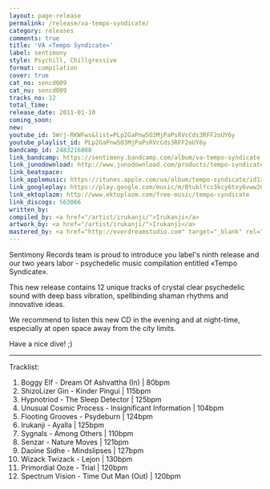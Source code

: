 ```yaml
---
layout: page-release
permalink: /release/va-tempo-syndicate/
category: releases
comments: true
title: 'VA «Tempo Syndicate»'
label: sentimony
style: Psychill, Chillgressive
format: compilation
cover: true
cat_no: sencd009
cat_nu: sencd009
tracks_no: 12
total_time: 
release_date: 2011-01-10
coming_soon: 
new: 
youtube_id: 5Wrj-RKWFws&list=PLp2GaPnw5O3MjPaPsRVcCds3RFF2oUY6y
youtube_playlist_id: PLp2GaPnw5O3MjPaPsRVcCds3RFF2oUY6y
bandcamp_id: 2483216888
link_bandcamp: https://sentimony.bandcamp.com/album/va-tempo-syndicate
link_junodownload: http://www.junodownload.com/products/tempo-syndicate/1686481-02
link_beatspace: 
link_applemusic: https://itunes.apple.com/ua/album/tempo-syndicate/id1272422614?l=uk
link_googleplay: https://play.google.com/music/m/Btublfcc3kcy6txy6vww26z55ym?t=Tempo_Syndicate
link_ektoplazm: http://www.ektoplazm.com/free-music/tempo-syndicate
link_discogs: 563066
written_by: 
compiled_by: <a href="/artist/irukanji/">Irukanji</a>
artwork_by: <a href="/artist/irukanji/">Irukanji</a>
mastered_by: <a href="http://overdreamstudio.com" target="_blank" rel="noopener">Makus @ Overdream Studio</a>
---
```


Sentimony Records team is proud to introduce you label's ninth release and our two years labor - psychedelic music compilation entitled «Tempo Syndicate».

This new release contains 12 unique tracks of crystal clear psychedelic sound with deep bass vibration, spellbinding shaman rhythms and innovative ideas.

We recommend to listen this new CD in the evening and at night-time, especially at open space away from the city limits.

Have a nice dive! ;)

---
Tracklist:

01. Boggy Elf - Dream Of Ashvattha (In) \| 80bpm
02. ShizoLizer Gin - Kinder Pingui \| 115bpm
03. Hypnotriod - The Sleep Detector \| 125bpm
04. Unusual Cosmic Process - Insignificant Information \| 104bpm
05. Flooting Grooves - Psydeburn \| 124bpm
06. Irukanji - Ayalla \| 125bpm
07. Sygnals - Among Others \| 110bpm
08. Senzar - Nature Moves \| 121bpm
09. Daoine Sidhe - Mindslipses \| 127bpm
10. Wizack Twizack - Lejon \| 130bpm
11. Primordial Ooze - Trial \| 120bpm
12. Spectrum Vision - Time Out Man (Out) \| 120bpm
